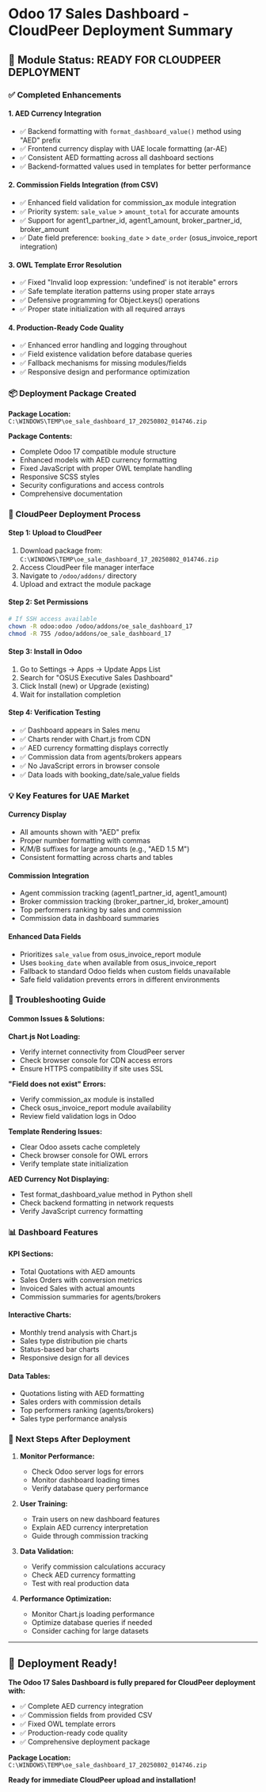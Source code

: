 # Odoo 17 Sales Dashboard - CloudPeer Deployment Summary

## 🎯 Module Status: READY FOR CLOUDPEER DEPLOYMENT

### ✅ Completed Enhancements

#### 1. **AED Currency Integration** 
- ✅ Backend formatting with `format_dashboard_value()` method using "AED" prefix
- ✅ Frontend currency display with UAE locale formatting (ar-AE)
- ✅ Consistent AED formatting across all dashboard sections
- ✅ Backend-formatted values used in templates for better performance

#### 2. **Commission Fields Integration (from CSV)**
- ✅ Enhanced field validation for commission_ax module integration
- ✅ Priority system: `sale_value` > `amount_total` for accurate amounts
- ✅ Support for agent1_partner_id, agent1_amount, broker_partner_id, broker_amount
- ✅ Date field preference: `booking_date` > `date_order` (osus_invoice_report integration)

#### 3. **OWL Template Error Resolution** 
- ✅ Fixed "Invalid loop expression: 'undefined' is not iterable" errors
- ✅ Safe template iteration patterns using proper state arrays
- ✅ Defensive programming for Object.keys() operations
- ✅ Proper state initialization with all required arrays

#### 4. **Production-Ready Code Quality**
- ✅ Enhanced error handling and logging throughout
- ✅ Field existence validation before database queries
- ✅ Fallback mechanisms for missing modules/fields
- ✅ Responsive design and performance optimization

### 📦 Deployment Package Created

**Package Location:** `C:\WINDOWS\TEMP\oe_sale_dashboard_17_20250802_014746.zip`

**Package Contents:**
- Complete Odoo 17 compatible module structure
- Enhanced models with AED currency formatting
- Fixed JavaScript with proper OWL template handling
- Responsive SCSS styles
- Security configurations and access controls
- Comprehensive documentation

### 🚀 CloudPeer Deployment Process

#### **Step 1: Upload to CloudPeer**
1. Download package from: `C:\WINDOWS\TEMP\oe_sale_dashboard_17_20250802_014746.zip`
2. Access CloudPeer file manager interface
3. Navigate to `/odoo/addons/` directory
4. Upload and extract the module package

#### **Step 2: Set Permissions**
```bash
# If SSH access available
chown -R odoo:odoo /odoo/addons/oe_sale_dashboard_17
chmod -R 755 /odoo/addons/oe_sale_dashboard_17
```

#### **Step 3: Install in Odoo**
1. Go to Settings → Apps → Update Apps List
2. Search for "OSUS Executive Sales Dashboard"
3. Click Install (new) or Upgrade (existing)
4. Wait for installation completion

#### **Step 4: Verification Testing**
- ✅ Dashboard appears in Sales menu
- ✅ Charts render with Chart.js from CDN
- ✅ AED currency formatting displays correctly
- ✅ Commission data from agents/brokers appears
- ✅ No JavaScript errors in browser console
- ✅ Data loads with booking_date/sale_value fields

### 💡 Key Features for UAE Market

#### **Currency Display**
- All amounts shown with "AED" prefix
- Proper number formatting with commas
- K/M/B suffixes for large amounts (e.g., "AED 1.5 M")
- Consistent formatting across charts and tables

#### **Commission Integration**
- Agent commission tracking (agent1_partner_id, agent1_amount)
- Broker commission tracking (broker_partner_id, broker_amount)
- Top performers ranking by sales and commission
- Commission data in dashboard summaries

#### **Enhanced Data Fields**
- Prioritizes `sale_value` from osus_invoice_report module
- Uses `booking_date` when available from osus_invoice_report
- Fallback to standard Odoo fields when custom fields unavailable
- Safe field validation prevents errors in different environments

### 🔧 Troubleshooting Guide

#### **Common Issues & Solutions:**

**Chart.js Not Loading:**
- Verify internet connectivity from CloudPeer server
- Check browser console for CDN access errors
- Ensure HTTPS compatibility if site uses SSL

**"Field does not exist" Errors:**
- Verify commission_ax module is installed
- Check osus_invoice_report module availability
- Review field validation logs in Odoo

**Template Rendering Issues:**
- Clear Odoo assets cache completely
- Check browser console for OWL errors
- Verify template state initialization

**AED Currency Not Displaying:**
- Test format_dashboard_value method in Python shell
- Check backend formatting in network requests
- Verify JavaScript currency formatting

### 📊 Dashboard Features

#### **KPI Sections:**
- Total Quotations with AED amounts
- Sales Orders with conversion metrics
- Invoiced Sales with actual amounts
- Commission summaries for agents/brokers

#### **Interactive Charts:**
- Monthly trend analysis with Chart.js
- Sales type distribution pie charts
- Status-based bar charts
- Responsive design for all devices

#### **Data Tables:**
- Quotations listing with AED formatting
- Sales orders with commission details
- Top performers ranking (agents/brokers)
- Sales type performance analysis

### 🎯 Next Steps After Deployment

1. **Monitor Performance:**
   - Check Odoo server logs for errors
   - Monitor dashboard loading times
   - Verify database query performance

2. **User Training:**
   - Train users on new dashboard features
   - Explain AED currency interpretation
   - Guide through commission tracking

3. **Data Validation:**
   - Verify commission calculations accuracy
   - Check AED currency formatting
   - Test with real production data

4. **Performance Optimization:**
   - Monitor Chart.js loading performance
   - Optimize database queries if needed
   - Consider caching for large datasets

---

## 🏁 Deployment Ready!

**The Odoo 17 Sales Dashboard is fully prepared for CloudPeer deployment with:**
- ✅ Complete AED currency integration
- ✅ Commission fields from provided CSV
- ✅ Fixed OWL template errors
- ✅ Production-ready code quality
- ✅ Comprehensive deployment package

**Package Location:** `C:\WINDOWS\TEMP\oe_sale_dashboard_17_20250802_014746.zip`

**Ready for immediate CloudPeer upload and installation!**
